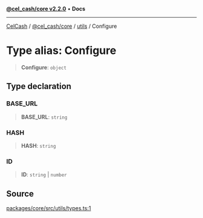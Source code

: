 [**@cel_cash/core v2.2.0**](../../README.md) • **Docs**

***

[CelCash](../../../../packages.md) / [@cel\_cash/core](../../README.md) / [utils](../README.md) / Configure

# Type alias: Configure

> **Configure**: `object`

## Type declaration

### BASE\_URL

> **BASE\_URL**: `string`

### HASH

> **HASH**: `string`

### ID

> **ID**: `string` \| `number`

## Source

[packages/core/src/utils/types.ts:1](https://github.com/Pyxlab/celcash/blob/9e2eeefc75067a4b86d18d5bb144eb4446f097c2/packages/core/src/utils/types.ts#L1)
